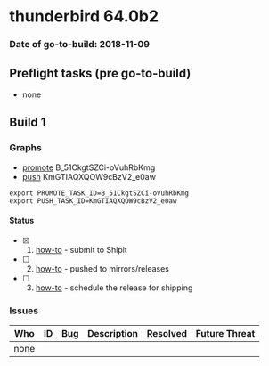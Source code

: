# thunderbird 64.0b2

### Date of go-to-build: 2018-11-09

## Preflight tasks (pre go-to-build)
- none

## Build 1  

### Graphs
* [promote](https://tools.taskcluster.net/push-inspector/#/B_51CkgtSZCi-oVuhRbKmg) B_51CkgtSZCi-oVuhRbKmg
* [push](https://tools.taskcluster.net/push-inspector/#/KmGTIAQXQOW9cBzV2_e0aw) KmGTIAQXQOW9cBzV2_e0aw
```
export PROMOTE_TASK_ID=B_51CkgtSZCi-oVuhRbKmg
export PUSH_TASK_ID=KmGTIAQXQOW9cBzV2_e0aw
```


#### Status
- [x] 1.  [how-to](https://wiki.mozilla.org/Release:Release_Automation_on_Mercurial:Starting_a_Release#Submit_to_Ship_It)  - submit to Shipit
- [ ] 2.  [how-to](https://github.com/mozilla-releng/releasewarrior-2.0/blob/master/docs/release-promotion/desktop/howto.md#push-artifacts-to-releases-directory)  - pushed to mirrors/releases
- [ ] 3.  [how-to](https://github.com/mozilla-releng/releasewarrior-2.0/blob/master/docs/release-promotion/desktop/howto.md#ship-the-release)  - schedule the release for shipping

### Issues
| Who                 | ID               | Bug                                                                 | Description                | Resolved                | Future Threat                |
| ------------------- | ---------------- | ------------------------------------------------------------------- | -------------------------- | ----------------------- | ---------------------------- |
| none | | | | | |

